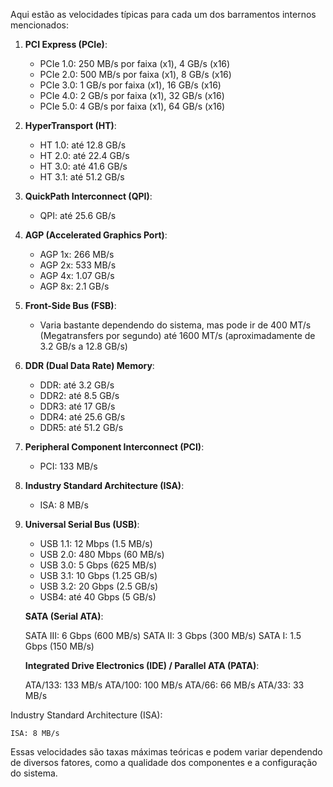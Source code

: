 Aqui estão as velocidades típicas para cada um dos barramentos internos mencionados:

1. **PCI Express (PCIe)**:
   - PCIe 1.0: 250 MB/s por faixa (x1), 4 GB/s (x16)
   - PCIe 2.0: 500 MB/s por faixa (x1), 8 GB/s (x16)
   - PCIe 3.0: 1 GB/s por faixa (x1), 16 GB/s (x16)
   - PCIe 4.0: 2 GB/s por faixa (x1), 32 GB/s (x16)
   - PCIe 5.0: 4 GB/s por faixa (x1), 64 GB/s (x16)

2. **HyperTransport (HT)**:
   - HT 1.0: até 12.8 GB/s
   - HT 2.0: até 22.4 GB/s
   - HT 3.0: até 41.6 GB/s
   - HT 3.1: até 51.2 GB/s

3. **QuickPath Interconnect (QPI)**:
   - QPI: até 25.6 GB/s

4. **AGP (Accelerated Graphics Port)**:
   - AGP 1x: 266 MB/s
   - AGP 2x: 533 MB/s
   - AGP 4x: 1.07 GB/s
   - AGP 8x: 2.1 GB/s

5. **Front-Side Bus (FSB)**:
   - Varia bastante dependendo do sistema, mas pode ir de 400 MT/s (Megatransfers por segundo) até 1600 MT/s (aproximadamente de 3.2 GB/s a 12.8 GB/s)

6. **DDR (Dual Data Rate) Memory**:
   - DDR: até 3.2 GB/s
   - DDR2: até 8.5 GB/s
   - DDR3: até 17 GB/s
   - DDR4: até 25.6 GB/s
   - DDR5: até 51.2 GB/s

7. **Peripheral Component Interconnect (PCI)**:
   - PCI: 133 MB/s

8. **Industry Standard Architecture (ISA)**:
   - ISA: 8 MB/s

9. **Universal Serial Bus (USB)**:
   - USB 1.1: 12 Mbps (1.5 MB/s)
   - USB 2.0: 480 Mbps (60 MB/s)
   - USB 3.0: 5 Gbps (625 MB/s)
   - USB 3.1: 10 Gbps (1.25 GB/s)
   - USB 3.2: 20 Gbps (2.5 GB/s)
   - USB4: até 40 Gbps (5 GB/s)

   **SATA (Serial ATA)**:

    SATA III: 6 Gbps (600 MB/s)
    SATA II: 3 Gbps (300 MB/s)
    SATA I: 1.5 Gbps (150 MB/s)

    **Integrated Drive Electronics (IDE) / Parallel ATA (PATA)**:

    ATA/133: 133 MB/s
    ATA/100: 100 MB/s
    ATA/66: 66 MB/s
    ATA/33: 33 MB/s

Industry Standard Architecture (ISA):

    ISA: 8 MB/s

Essas velocidades são taxas máximas teóricas e podem variar dependendo de diversos fatores, como a qualidade dos componentes e a configuração do sistema.